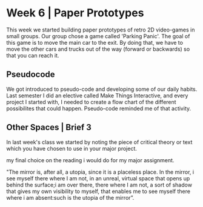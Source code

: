 # Week 6 | Paper Prototypes
This week we started building paper prototypes of retro 2D video-games in small groups. Our group chose a game called 'Parking Panic'. The goal of this game is to move the main car to the exit. By doing that, we have to move the other cars and trucks out of the way (forward or backwards) so that you can reach it. 

## Pseudocode
We got introduced to pseudo-code and developing some of our daily habits. Last semester I did an elective called Make Things Interactive, and every project I started with, I needed to create a flow chart of the different possibilites that could happen. Pseudo-code reminded me of that activity. 

## Other Spaces | Brief 3
In last week's class we started by noting the piece of critical theory or text which you have chosen to use in your major project.

my final choice on the reading i would do for my major assignment.

"The mirror is, after all, a utopia, since it is a placeless place. In the mirror, i see myself there where I am not, in an unreal, virtual space that opens up behind the surface;i am over there, there where I am not, a sort of shadow that gives my own visibility to myself, that enables me to see myself there where i am absent:such is the utopia of the mirror”. 

